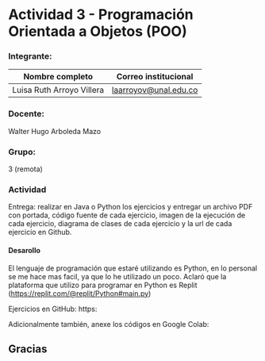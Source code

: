 # Actividad 3 - Programación Orientada a Objetos (POO)

### Integrante:
|Nombre completo                       |Correo institucional      |
|--------------------------------------|--------------------------|
|Luisa Ruth Arroyo Villera             |laarroyov@unal.edu.co     |

### Docente:
Walter Hugo Arboleda Mazo

### Grupo:
3 (remota)

### Actividad
Entrega: realizar en Java o Python los ejercicios y entregar un archivo PDF con portada, código fuente de cada ejercicio, imagen de la ejecución de cada ejercicio, diagrama de clases de cada ejercicio y la url de cada ejercicio en Github.

#### Desarollo
El lenguaje de programación que estaré utilizando es Python, en lo personal se me hace mas facil, ya que lo he utilizado un poco.
Aclaró que la plataforma que utilizo para programar en Python es Replit (https://replit.com/@replit/Python#main.py) 

Ejercicios en GitHub: https:

Adicionalmente también, anexe los códigos en Google Colab: 
##
## Gracias
